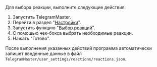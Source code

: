 Для выбора реакции, выполните следующие действия:

1. Запустить TelegramMaster.
2. Перейти в раздел "[Настройки](Настройки.md)".
3. Запустить функцию "[Выбор реакций](Выбор_реакции.md)".
4. С помощью чек-бокса выбрать необходимые реакции.
5. Нажать "Готово".

После выполнения указанных действий программа автоматически запишет введенные данные в файл `TelegramMaster/user_settings/reactions/reactions.json`.